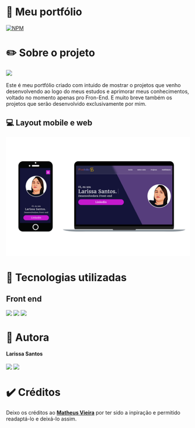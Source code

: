 # 🌈 Meu portfólio 
[![NPM](https://img.shields.io/npm/l/react)](https://github.com/larissasn/Portfolio/blob/master/LICENCE) 

# ✏️ Sobre o projeto

<a href="https://larissasn.github.io/Portfolio/" target="_blank"><img src="https://img.shields.io/badge/-Portf%C3%B3lio-brown?style=for-the-badge&logo=true" target="_blank"></a>

Este é meu portfólio criado com intuido de  mostrar o projetos que venho desenvolvendo ao logo do meus estudos e aprimorar meus conhecimentos,
voltado no momento apenas pro Fron-End.
E muito breve também os projetos que serão desenvolvido exclusivamente por mim. 


## 💻 Layout mobile e web
![Mobile 1](https://github.com/larissasn/Portfolio/blob/master/ativos/img/Print-portfolio.png?raw=true) 

# 🎯 Tecnologias utilizadas

## Front end
<img src="https://img.shields.io/badge/html5-%23E34F26.svg?style=for-the-badge&logo=html5&logoColor=white" />
<img src="https://img.shields.io/badge/css3-%231572B6.svg?style=for-the-badge&logo=css3&logoColor=white" />
<img src="https://img.shields.io/badge/javascript-%23323330.svg?style=for-the-badge&logo=javascript&logoColor=%23F7DF1E" />

# 🌼 Autora

#### Larissa Santos
<a href = "mailto:larissasantosn4@gmail.com"><img src="https://img.shields.io/badge/Gmail-D14836?style=for-the-badge&logo=gmail&logoColor=white" target="_blank"></a>
<a href="https://www.linkedin.com/in/-larissasn/" target="_blank"><img src="https://img.shields.io/badge/-LinkedIn-%230077B5?style=for-the-badge&logo=linkedin&logoColor=white" target="_blank"></a>


# ✔️ Créditos 

Deixo os créditos ao <a href="https://github.com/Math-Vieira"> <b>Matheus Vieira</b></a> por ter sido a inpiração e permitido  readaptá-lo e deixá-lo assim. 
    

